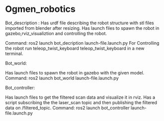 # Ogmen_robotics
Bot_description :
Has urdf file describing the robot structure with stl files imported from blender after resizing.
Has launch files to spawn the robot in gazebo,rviz_visualiztion and controlling the robot.

Command: ros2 launch bot_decription launch-file.launch.py
For Controlling the robot run teleop_twist_keyboard teleop_twist_keyboard in a new terminal.



Bot_world:

Has launch files to spawn the robot in gazebo with the given model.
Command: ros2 launch bot_world launch-file.launch.py


Bot_controller:

Has launch files to get the filtered scan data and visualize it in rviz.
Has a script subscribing the the laser_scan topic and then publishing the filtered data on /filtered_topic.
Command: ros2 launch bot_controller launch-file.launch.py



